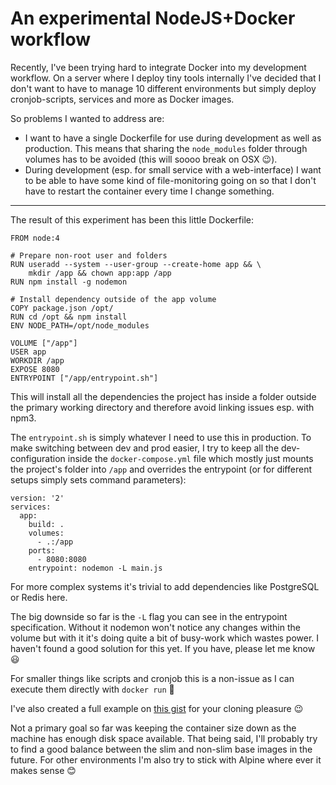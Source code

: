 # An experimental NodeJS+Docker workflow

Recently, I've been trying hard to integrate Docker into my development
workflow. On a server where I deploy tiny tools internally I've decided that I
don't want to have to manage 10 different environments but simply deploy
cronjob-scripts, services and more as Docker images.

So problems I wanted to address are:

- I want to have a single Dockerfile for use during development as well as
  production. This means that sharing the `node_modules` folder through volumes
  has to be avoided (this will soooo break on OSX 😉).
- During development (esp. for small service with a web-interface) I want to be
  able to have some kind of file-monitoring going on so that I don't have to
  restart the container every time I change something.


-----------------

The result of this experiment has been this little Dockerfile:

```
FROM node:4

# Prepare non-root user and folders
RUN useradd --system --user-group --create-home app && \
    mkdir /app && chown app:app /app
RUN npm install -g nodemon

# Install dependency outside of the app volume
COPY package.json /opt/
RUN cd /opt && npm install
ENV NODE_PATH=/opt/node_modules

VOLUME ["/app"]
USER app
WORKDIR /app
EXPOSE 8080
ENTRYPOINT ["/app/entrypoint.sh"]
```

This will install all the dependencies the project has inside a folder outside
the primary working directory and therefore avoid linking issues esp. with npm3.

The `entrypoint.sh` is simply whatever I need to use this in production. To make
switching between dev and prod easier, I try to keep all the dev-configuration
inside the `docker-compose.yml` file which mostly just mounts the project's
folder into `/app` and overrides the entrypoint (or for different setups simply
sets command parameters):

```
version: '2'
services:
  app:
    build: .
    volumes:
      - .:/app
    ports:
      - 8080:8080
    entrypoint: nodemon -L main.js
```

For more complex systems it's trivial to add dependencies like PostgreSQL or
Redis here.

The big downside so far is the `-L` flag you can see in the entrypoint
specification. Without it nodemon won't notice any changes within the volume but
with it it's doing quite a bit of busy-work which wastes power. I haven't found
a good solution for this yet. If you have, please let me know 😃

For smaller things like scripts and cronjob this is a non-issue as I can execute
them directly with `docker run` 🙂

I've also created a full example on [this gist][] for your cloning pleasure 😉

Not a primary goal so far was keeping the container size down as the machine has
enough disk space available. That being said, I'll probably try to find a good
balance between the slim and non-slim base images in the future. For other
environments I'm also try to stick with Alpine where ever it makes sense 😊

[this gist]: https://gist.github.com/zerok/64d1ee4dad2c766cd06e4a610aca8f9b
